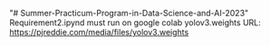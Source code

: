 "# Summer-Practicum-Program-in-Data-Science-and-AI-2023" 
Requirement2.ipynd must run on google colab
yolov3.weights URL: https://pjreddie.com/media/files/yolov3.weights
